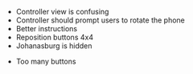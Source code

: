 * Controller view is confusing
* Controller should prompt users to rotate the phone
* Better instructions
* Reposition buttons 4x4
* Johanasburg is hidden

- Too many buttons
